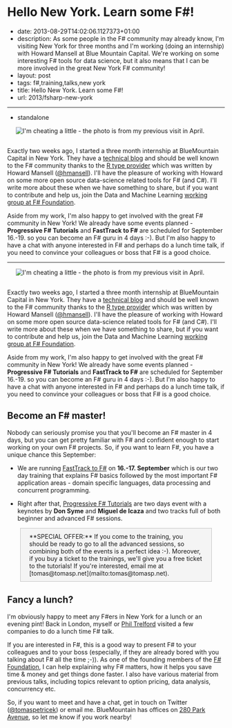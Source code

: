 Hello New York. Learn some F#!
==============================

 - date: 2013-08-29T14:02:06.1127373+01:00
 - description: As some people in the F# community may already know, I'm visiting New York  for three months and I'm working (doing an internship) with Howard Mansell at  Blue Mountain Capital. We're working on some interesting F# tools for data science, but it also means that I can be more involved in the great New York F# community!
 - layout: post
 - tags: f#,training,talks,new york
 - title: Hello New York. Learn some F#!
 - url: 2013/fsharp-new-york

--------------------------------------------------------------------------------
 - standalone

<img src="http://tomasp.net/blog/2013/fsharp-new-york/nyc.jpg" class="rdecor" title="I'm cheating a little - the photo is from my previous visit in April." style="margin-left:20px;margin-bottom:15px"/>

Exactly two weeks ago, I started a three month internship at BlueMountain Capital in New York.
They have a [technical blog](http://techblog.bluemountaincapital.com/) and should be well known to the
F# community thanks to the [R type provider](https://github.com/BlueMountainCapital/FSharpRProvider)
which was written by Howard Mansell ([@hmansell](https://twitter.com/hmansell)).
I'll have the pleasure of working with Howard on some more open source data-science related tools for F#
(and C#). I'll write more about these when we have something to share, but if you want to
contribute and help us, join the Data and Machine Learning [working group at F# Foundation](http://fsharp.org/technical-groups/).

Aside from my work, I'm also happy to get involved with the great F# community in New York!
We already have some events planned - **Progressive F# Tutorials** and **FastTrack to F#** are
scheduled for September 16.-19. so you can become an F# guru in 4 days :-). But I'm also happy
to have a chat with anyone interested in F# and perhaps do a lunch time talk, if you need to
convince your colleagues or boss that F# is a good choice.

--------------------------------------------------------------------------------


<img src="http://tomasp.net/blog/2013/fsharp-new-york/nyc.jpg" class="rdecor" title="I'm cheating a little - the photo is from my previous visit in April." style="margin-left:20px;margin-bottom:15px"/>

Exactly two weeks ago, I started a three month internship at BlueMountain Capital in New York.
They have a [technical blog](http://techblog.bluemountaincapital.com/) and should be well known to the
F# community thanks to the [R type provider](https://github.com/BlueMountainCapital/FSharpRProvider)
which was written by Howard Mansell ([@hmansell](https://twitter.com/hmansell)). 
I'll have the pleasure of working with Howard on some more open source data-science related tools for F#
(and C#). I'll write more about these when we have something to share, but if you want to 
contribute and help us, join the Data and Machine Learning [working group at F# Foundation](http://fsharp.org/technical-groups/).

Aside from my work, I'm also happy to get involved with the great F# community in New York!
We already have some events planned - **Progressive F# Tutorials** and **FastTrack to F#** are 
scheduled for September 16.-19. so you can become an F# guru in 4 days :-). But I'm also happy
to have a chat with anyone interested in F# and perhaps do a lunch time talk, if you need to 
convince your colleagues or boss that F# is a good choice.

Become an F# master!
--------------------

Nobody can seriously promise you that you'll become an F# master in 4 days, but you can get pretty 
familiar with F# and confident enough to start working on your own F# projects. So, if you want to 
learn F#, you have a unique chance this September:

 * We are running [FastTrack to F#](http://skillsmatter.com/course/scala/tomas-petricek-phil-trelford-fast-track-to-fsharp/ps-6679)
   on **16.-17. September** which is our two day training that explains F# basics followed by 
   the most important F# application areas - domain specific languages, data processing and
   concurrent programming.

 * Right after that, [Progressive F# Tutorials](http://skillsmatter.com/event/scala/progressive-f-tutorials-nyc)
   are two days event with a keynotes by **Don Syme** and 
   **Miguel de Icaza** and two tracks full of both beginner and advanced F# sessions.

<p style="border:1px solid #c0c0c0; background:#f4f4f4; margin:10px 30px 10px 30px; padding:10px 20px 10px 20px;">
**SPECIAL OFFER:** If you come to the training, you should be ready to go to all the advanced
sessions, so combining both of the events is a perfect idea :-). Moreover, if you buy a ticket
to the trainings, we'll give you a free ticket to the tutorials! If you're interested, 
email me at [tomas@tomasp.net](mailto:tomas@tomasp.net).
</p>

Fancy a lunch?
--------------

I'm obviously happy to meet any F#ers in New York for a lunch or an evening pint! Back in London, myself 
or [Phil Trelford](http://trelford.com/blog/) visited a few companies to do a lunch time F# talk. 

If you are interested in F#, this is a good way to present F# to your colleagues and to your boss
(especially, if they are already bored with you talking about F# all the time ;-)). As one of the 
founding members of the [F# Foundation](http://fsharp.org), I can help explaining why F# matters,
how it helps you save time & money and get things done faster. I also have various material from
previous talks, including topics relevant to option pricing, data analysis, concurrency etc.

So, if you want to meet and have a chat, get in touch on Twitter ([@tomaspetricek](https://twitter.com/tomaspetricek))
or email me. BlueMountain has offices on [280 Park Avenue](http://goo.gl/maps/ZtUvP), so let me
know if you work nearby!
